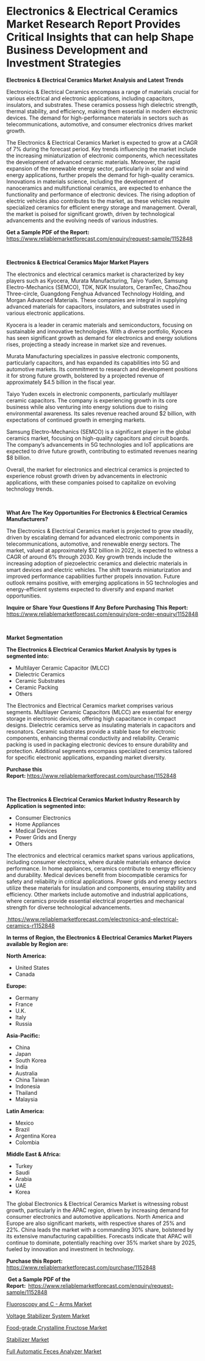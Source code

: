 <p><h1>Electronics & Electrical Ceramics Market Research Report Provides Critical Insights that can help Shape Business Development and Investment Strategies</h1></p><p><strong>Electronics & Electrical Ceramics Market Analysis and Latest Trends</strong></p>
<p><p>Electronics & Electrical Ceramics encompass a range of materials crucial for various electrical and electronic applications, including capacitors, insulators, and substrates. These ceramics possess high dielectric strength, thermal stability, and efficiency, making them essential in modern electronic devices. The demand for high-performance materials in sectors such as telecommunications, automotive, and consumer electronics drives market growth.</p><p>The Electronics & Electrical Ceramics Market is expected to grow at a CAGR of 7% during the forecast period. Key trends influencing the market include the increasing miniaturization of electronic components, which necessitates the development of advanced ceramic materials. Moreover, the rapid expansion of the renewable energy sector, particularly in solar and wind energy applications, further propels the demand for high-quality ceramics. Innovations in materials science, including the development of nanoceramics and multifunctional ceramics, are expected to enhance the functionality and performance of electronic devices. The rising adoption of electric vehicles also contributes to the market, as these vehicles require specialized ceramics for efficient energy storage and management. Overall, the market is poised for significant growth, driven by technological advancements and the evolving needs of various industries.</p></p>
<p><strong>Get a Sample PDF of the Report:&nbsp;</strong> <a href="https://www.reliablemarketforecast.com/enquiry/request-sample/1152848?utm_campaign=1134&utm_medium=2&utm_source=Github&utm_content=ia&utm_term=29102024&utm_id=electronics-electrical-ceramics">https://www.reliablemarketforecast.com/enquiry/request-sample/1152848</a></p>
<p>&nbsp;</p>
<p><strong>Electronics & Electrical Ceramics Major Market Players</strong></p>
<p><p>The electronics and electrical ceramics market is characterized by key players such as Kyocera, Murata Manufacturing, Taiyo Yuden, Samsung Electro-Mechanics (SEMCO), TDK, NGK Insulators, CeramTec, ChaoZhou Three-circle, Guangdong Fenghua Advanced Technology Holding, and Morgan Advanced Materials. These companies are integral in supplying advanced materials for capacitors, insulators, and substrates used in various electronic applications.</p><p>Kyocera is a leader in ceramic materials and semiconductors, focusing on sustainable and innovative technologies. With a diverse portfolio, Kyocera has seen significant growth as demand for electronics and energy solutions rises, projecting a steady increase in market size and revenues.</p><p>Murata Manufacturing specializes in passive electronic components, particularly capacitors, and has expanded its capabilities into 5G and automotive markets. Its commitment to research and development positions it for strong future growth, bolstered by a projected revenue of approximately $4.5 billion in the fiscal year.</p><p>Taiyo Yuden excels in electronic components, particularly multilayer ceramic capacitors. The company is experiencing growth in its core business while also venturing into energy solutions due to rising environmental awareness. Its sales revenue reached around $2 billion, with expectations of continued growth in emerging markets.</p><p>Samsung Electro-Mechanics (SEMCO) is a significant player in the global ceramics market, focusing on high-quality capacitors and circuit boards. The company’s advancements in 5G technologies and IoT applications are expected to drive future growth, contributing to estimated revenues nearing $8 billion.</p><p>Overall, the market for electronics and electrical ceramics is projected to experience robust growth driven by advancements in electronic applications, with these companies poised to capitalize on evolving technology trends.</p></p>
<p>&nbsp;</p>
<p><strong>What Are The Key Opportunities For Electronics & Electrical Ceramics Manufacturers?</strong></p>
<p><p>The Electronics & Electrical Ceramics market is projected to grow steadily, driven by escalating demand for advanced electronic components in telecommunications, automotive, and renewable energy sectors. The market, valued at approximately $12 billion in 2022, is expected to witness a CAGR of around 6% through 2030. Key growth trends include the increasing adoption of piezoelectric ceramics and dielectric materials in smart devices and electric vehicles. The shift towards miniaturization and improved performance capabilities further propels innovation. Future outlook remains positive, with emerging applications in 5G technologies and energy-efficient systems expected to diversify and expand market opportunities.</p></p>
<p><strong>Inquire or Share Your Questions If Any Before Purchasing This Report:</strong> <a href="https://www.reliablemarketforecast.com/enquiry/pre-order-enquiry/1152848?utm_campaign=1134&utm_medium=2&utm_source=Github&utm_content=ia&utm_term=29102024&utm_id=electronics-electrical-ceramics">https://www.reliablemarketforecast.com/enquiry/pre-order-enquiry/1152848</a></p>
<p>&nbsp;</p>
<p><strong>Market Segmentation</strong></p>
<p><strong>The Electronics & Electrical Ceramics Market Analysis by types is segmented into:</strong></p>
<p><ul><li>Multilayer Ceramic Capacitor (MLCC)</li><li>Dielectric Ceramics</li><li>Ceramic Substrates</li><li>Ceramic Packing</li><li>Others</li></ul></p>
<p><p>The Electronics and Electrical Ceramics market comprises various segments. Multilayer Ceramic Capacitors (MLCC) are essential for energy storage in electronic devices, offering high capacitance in compact designs. Dielectric ceramics serve as insulating materials in capacitors and resonators. Ceramic substrates provide a stable base for electronic components, enhancing thermal conductivity and reliability. Ceramic packing is used in packaging electronic devices to ensure durability and protection. Additional segments encompass specialized ceramics tailored for specific electronic applications, expanding market diversity.</p></p>
<p><strong>Purchase this Report:&nbsp;</strong><a href="https://www.reliablemarketforecast.com/purchase/1152848?utm_campaign=1134&utm_medium=2&utm_source=Github&utm_content=ia&utm_term=29102024&utm_id=electronics-electrical-ceramics">https://www.reliablemarketforecast.com/purchase/1152848</a></p>
<p>&nbsp;</p>
<p><strong>The Electronics & Electrical Ceramics Market Industry Research by Application is segmented into:</strong></p>
<p><ul><li>Consumer Electronics</li><li>Home Appliances</li><li>Medical Devices</li><li>Power Grids and Energy</li><li>Others</li></ul></p>
<p><p>The electronics and electrical ceramics market spans various applications, including consumer electronics, where durable materials enhance device performance. In home appliances, ceramics contribute to energy efficiency and durability. Medical devices benefit from biocompatible ceramics for safety and reliability in critical applications. Power grids and energy sectors utilize these materials for insulation and components, ensuring stability and efficiency. Other markets include automotive and industrial applications, where ceramics provide essential electrical properties and mechanical strength for diverse technological advancements.</p></p>
<p><a href="https://www.reliablemarketforecast.com/electronics-and-electrical-ceramics-r1152848?utm_campaign=1134&utm_medium=2&utm_source=Github&utm_content=ia&utm_term=29102024&utm_id=electronics-electrical-ceramics">&nbsp;https://www.reliablemarketforecast.com/electronics-and-electrical-ceramics-r1152848</a></p>
<p><strong>In terms of Region, the Electronics & Electrical Ceramics Market Players available by Region are:</strong></p>
<p>
    <p> <strong> North America: </strong>
        <ul>
            <li>United States</li>
            <li>Canada</li>
        </ul>
        </p> 
    <p> <strong> Europe: </strong>
        <ul>
            <li>Germany</li>
            <li>France</li>
            <li>U.K.</li>
            <li>Italy</li>
            <li>Russia</li>
        </ul>
        </p> 
    <p> <strong> Asia-Pacific: </strong>
        <ul>
            <li>China</li>
            <li>Japan</li>
            <li>South Korea</li>
            <li>India</li>
            <li>Australia</li>
            <li>China Taiwan</li>
            <li>Indonesia</li>
            <li>Thailand</li>
            <li>Malaysia</li>
        </ul>
        </p> 
    <p> <strong> Latin America: </strong>
        <ul>
            <li>Mexico</li>
            <li>Brazil</li>
            <li>Argentina Korea</li>
            <li>Colombia</li>
        </ul>
        </p> 
    <p> <strong> Middle East & Africa: </strong>
        <ul>
            <li>Turkey</li>
            <li>Saudi</li>
            <li>Arabia</li>
            <li>UAE</li>
            <li>Korea</li>
        </ul>
    </p>
    </p>
<p><p>The global Electronics & Electrical Ceramics Market is witnessing robust growth, particularly in the APAC region, driven by increasing demand for consumer electronics and automotive applications. North America and Europe are also significant markets, with respective shares of 25% and 22%. China leads the market with a commanding 30% share, bolstered by its extensive manufacturing capabilities. Forecasts indicate that APAC will continue to dominate, potentially reaching over 35% market share by 2025, fueled by innovation and investment in technology.</p></p>
<p><strong>Purchase this Report: </strong><a href="https://www.reliablemarketforecast.com/purchase/1152848?utm_campaign=1134&utm_medium=2&utm_source=Github&utm_content=ia&utm_term=29102024&utm_id=electronics-electrical-ceramics">https://www.reliablemarketforecast.com/purchase/1152848</a></p>
<p>&nbsp;<strong>Get a Sample PDF of the Report:&nbsp;&nbsp;</strong><a href="https://www.reliablemarketforecast.com/enquiry/request-sample/1152848?utm_campaign=1134&utm_medium=2&utm_source=Github&utm_content=ia&utm_term=29102024&utm_id=electronics-electrical-ceramics">https://www.reliablemarketforecast.com/enquiry/request-sample/1152848</a></p>
<p><strong></strong></p>
<p><p><a href="https://github.com/malika4dt4reta/Market-Research-Report-List-1/blob/main/fluoroscopy-and-c-arms-market.md?utm_campaign=1134&utm_medium=2&utm_source=Github&utm_content=ia&utm_term=29102024&utm_id=electronics-electrical-ceramics">Fluoroscopy and C - Arms Market</a></p><p><a href="https://www.linkedin.com/pulse/voltage-stabilizer-system-spectrum-usage-patterns-sector-65p6e?utm_campaign=1134&utm_medium=2&utm_source=Github&utm_content=ia&utm_term=29102024&utm_id=electronics-electrical-ceramics">Voltage Stabilizer System Market</a></p><p><a href="https://github.com/karolinec5dqui/Market-Research-Report-List-1/blob/main/food-grade-crystalline-fructose-market.md?utm_campaign=1134&utm_medium=2&utm_source=Github&utm_content=ia&utm_term=29102024&utm_id=electronics-electrical-ceramics">Food-grade Crystalline Fructose Market</a></p><p><a href="https://www.linkedin.com/pulse/global-stabilizer-market-trends-forecasts-strategic-analysis-dxqje?utm_campaign=1134&utm_medium=2&utm_source=Github&utm_content=ia&utm_term=29102024&utm_id=electronics-electrical-ceramics">Stabilizer Market</a></p><p><a href="https://issuu.com/reportprime-2/docs/full-automatic-feces-analyzer-marke_cecb1aaf4b2b8c?utm_campaign=1134&utm_medium=2&utm_source=Github&utm_content=ia&utm_term=29102024&utm_id=electronics-electrical-ceramics">Full Automatic Feces Analyzer Market</a></p></p>
